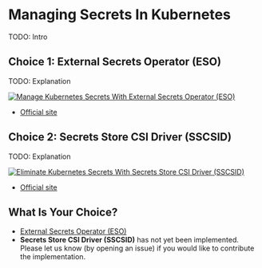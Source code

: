 # Managing Secrets In Kubernetes

TODO: Intro

## Choice 1: External Secrets Operator (ESO)

TODO: Explanation

[![Manage Kubernetes Secrets With External Secrets Operator (ESO)](https://img.youtube.com/vi/SyRZe5YVCVk/0.jpg)](https://youtu.be/SyRZe5YVCVk)
* [Official site](https://external-secrets.io)

## Choice 2: Secrets Store CSI Driver (SSCSID)

TODO: Explanation

[![Eliminate Kubernetes Secrets With Secrets Store CSI Driver (SSCSID)](https://img.youtube.com/vi/DsQu66ZMG4M/0.jpg)](https://youtu.be/DsQu66ZMG4M)
* [Official site](https://secrets-store-csi-driver.sigs.k8s.io)

## What Is Your Choice?

* [External Secrets Operator (ESO)](eso.md)
* **Secrets Store CSI Driver (SSCSID)** has not yet been implemented. Please let us know (by opening an issue) if you would like to contribute the implementation.